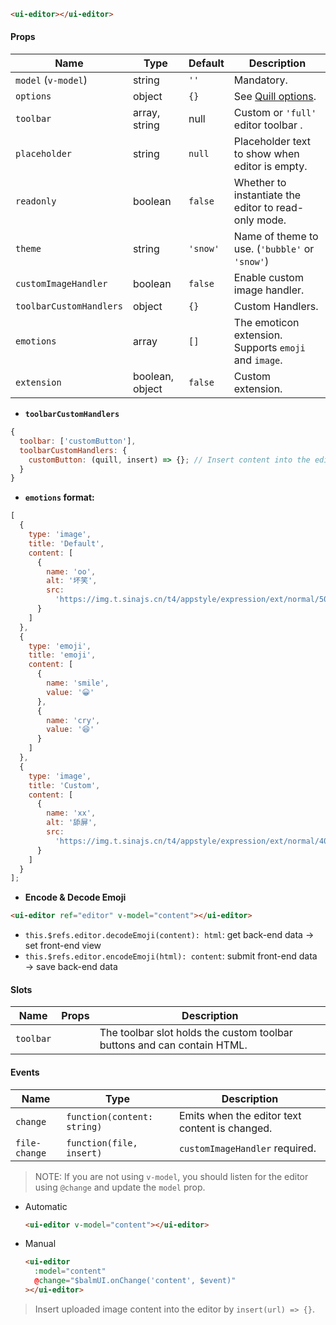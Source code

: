 ```html
<ui-editor></ui-editor>
```

#### Props

| Name                    | Type            | Default  | Description                                                           |
| ----------------------- | --------------- | -------- | --------------------------------------------------------------------- |
| `model` (`v-model`)     | string          | `''`     | Mandatory.                                                            |
| `options`               | object          | `{}`     | See [Quill options](https://quilljs.com/docs/configuration/#options). |
| `toolbar`               | array, string   | null     | Custom or `'full'` editor toolbar .                                   |
| `placeholder`           | string          | `null`   | Placeholder text to show when editor is empty.                        |
| `readonly`              | boolean         | `false`  | Whether to instantiate the editor to read-only mode.                  |
| `theme`                 | string          | `'snow'` | Name of theme to use. (`'bubble'` or `'snow'`)                        |
| `customImageHandler`    | boolean         | `false`  | Enable custom image handler.                                          |
| `toolbarCustomHandlers` | object          | `{}`     | Custom Handlers.                                                      |
| `emotions`              | array           | `[]`     | The emoticon extension. Supports `emoji` and `image`.                 |
| `extension`             | boolean, object | `false`  | Custom extension.                                                     |

- **`toolbarCustomHandlers`**

```js
{
  toolbar: ['customButton'],
  toolbarCustomHandlers: {
    customButton: (quill, insert) => {}; // Insert content into the editor by `insert(value) => {}`
  }
}
```

- **`emotions` format:**

```js
[
  {
    type: 'image',
    title: 'Default',
    content: [
      {
        name: 'oo',
        alt: '坏笑',
        src:
          'https://img.t.sinajs.cn/t4/appstyle/expression/ext/normal/50/pcmoren_huaixiao_org.png'
      }
    ]
  },
  {
    type: 'emoji',
    title: 'emoji',
    content: [
      {
        name: 'smile',
        value: '😀'
      },
      {
        name: 'cry',
        value: '😆'
      }
    ]
  },
  {
    type: 'image',
    title: 'Custom',
    content: [
      {
        name: 'xx',
        alt: '舔屏',
        src:
          'https://img.t.sinajs.cn/t4/appstyle/expression/ext/normal/40/pcmoren_tian_org.png'
      }
    ]
  }
];
```

- **Encode & Decode Emoji**

```html
<ui-editor ref="editor" v-model="content"></ui-editor>
```

- `this.$refs.editor.decodeEmoji(content): html`: get back-end data → set front-end view
- `this.$refs.editor.encodeEmoji(html): content`: submit front-end data → save back-end data

#### Slots

| Name      | Props | Description                                                             |
| --------- | ----- | ----------------------------------------------------------------------- |
| `toolbar` |       | The toolbar slot holds the custom toolbar buttons and can contain HTML. |

#### Events

| Name          | Type                        | Description                                    |
| ------------- | --------------------------- | ---------------------------------------------- |
| `change`      | `function(content: string)` | Emits when the editor text content is changed. |
| `file-change` | `function(file, insert)`    | `customImageHandler` required.                 |

> NOTE: If you are not using `v-model`, you should listen for the editor using `@change` and update the `model` prop.

- Automatic
  ```html
  <ui-editor v-model="content"></ui-editor>
  ```
- Manual
  ```html
  <ui-editor
    :model="content"
    @change="$balmUI.onChange('content', $event)"
  ></ui-editor>
  ```

> Insert uploaded image content into the editor by `insert(url) => {}`.
